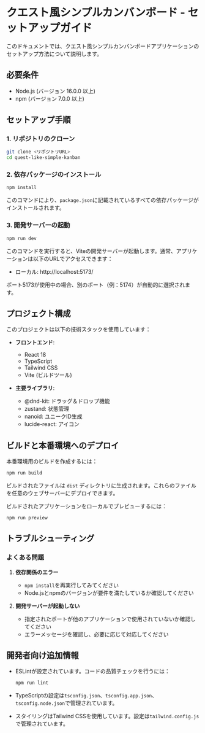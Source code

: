 # クエスト風シンプルカンバンボード - セットアップガイド

このドキュメントでは、クエスト風シンプルカンバンボードアプリケーションのセットアップ方法について説明します。

## 必要条件

- Node.js (バージョン 16.0.0 以上)
- npm (バージョン 7.0.0 以上)

## セットアップ手順

### 1. リポジトリのクローン

```bash
git clone <リポジトリURL>
cd quest-like-simple-kanban
```

### 2. 依存パッケージのインストール

```bash
npm install
```

このコマンドにより、`package.json`に記載されているすべての依存パッケージがインストールされます。

### 3. 開発サーバーの起動

```bash
npm run dev
```

このコマンドを実行すると、Viteの開発サーバーが起動します。通常、アプリケーションは以下のURLでアクセスできます：

- ローカル: http://localhost:5173/

ポート5173が使用中の場合、別のポート（例：5174）が自動的に選択されます。

## プロジェクト構成

このプロジェクトは以下の技術スタックを使用しています：

- **フロントエンド**:
  - React 18
  - TypeScript
  - Tailwind CSS
  - Vite (ビルドツール)

- **主要ライブラリ**:
  - @dnd-kit: ドラッグ＆ドロップ機能
  - zustand: 状態管理
  - nanoid: ユニークID生成
  - lucide-react: アイコン

## ビルドと本番環境へのデプロイ

本番環境用のビルドを作成するには：

```bash
npm run build
```

ビルドされたファイルは `dist` ディレクトリに生成されます。これらのファイルを任意のウェブサーバーにデプロイできます。

ビルドされたアプリケーションをローカルでプレビューするには：

```bash
npm run preview
```

## トラブルシューティング

### よくある問題

1. **依存関係のエラー**
   - `npm install`を再実行してみてください
   - Node.jsとnpmのバージョンが要件を満たしているか確認してください

2. **開発サーバーが起動しない**
   - 指定されたポートが他のアプリケーションで使用されていないか確認してください
   - エラーメッセージを確認し、必要に応じて対応してください

## 開発者向け追加情報

- ESLintが設定されています。コードの品質チェックを行うには：
  ```bash
  npm run lint
  ```

- TypeScriptの設定は`tsconfig.json`、`tsconfig.app.json`、`tsconfig.node.json`で管理されています。

- スタイリングはTailwind CSSを使用しています。設定は`tailwind.config.js`で管理されています。

